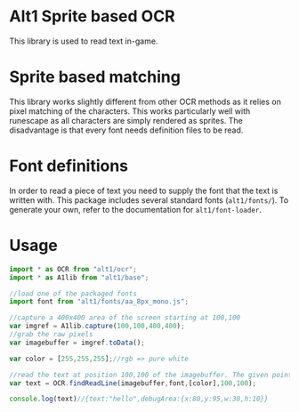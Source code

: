 # Alt1 Sprite based OCR
This library is used to read text in-game.

# Sprite based matching
This library works slightly different from other OCR methods as it relies on pixel matching of the characters. This works particularly well with runescape as all characters are simply rendered as sprites. The disadvantage is that every font needs definition files to be read.

# Font definitions
In order to read a piece of text you need to supply the font that the text is written with. This package includes several standard fonts (`alt1/fonts/`). To generate your own, refer to the documentation for `alt1/font-loader`.

# Usage
```js
import * as OCR from "alt1/ocr";
import * as A1lib from "alt1/base";

//load one of the packaged fonts
import font from "alt1/fonts/aa_8px_mono.js";

//capture a 400x400 area of the screen starting at 100,100
var imgref = A1lib.capture(100,100,400,400);
//grab the raw pixels
var imagebuffer = imgref.toData();

var color = [255,255,255];//rgb => pure white

//read the text at position 100,100 of the imagebuffer. The given point must be somewhere _in the middle_ of the text.
var text = OCR.findReadLine(imagebuffer,font,[color],100,100);

console.log(text)//{text:"hello",debugArea:{x:80,y:95,w:30,h:10}}
```

